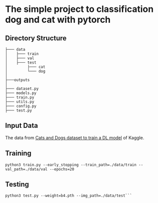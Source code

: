 # The simple project to classification dog and cat with pytorch

## Directory Structure 
```
├─── data
│    ├─── train
│    ├─── val    
│    ├─── test    
│         ├─── cat
│         └─── dog
│           
├───outputs
│
├─── dataset.py
├─── models.py
├─── train.py
├─── utils.py
├─── config.py
├─── test.py

```
## Input Data
The data from [Cats and Dogs dataset to train a DL model](https://www.kaggle.com/tongpython/cat-and-dog) of Kaggle.

## Training

```
python3 train.py --early_stopping --train_path=./data/train --val_path=./data/val --epochs=20
```

## Testing
```
python3 test.py --weight=b4.pth --img_path=./data/test```
```